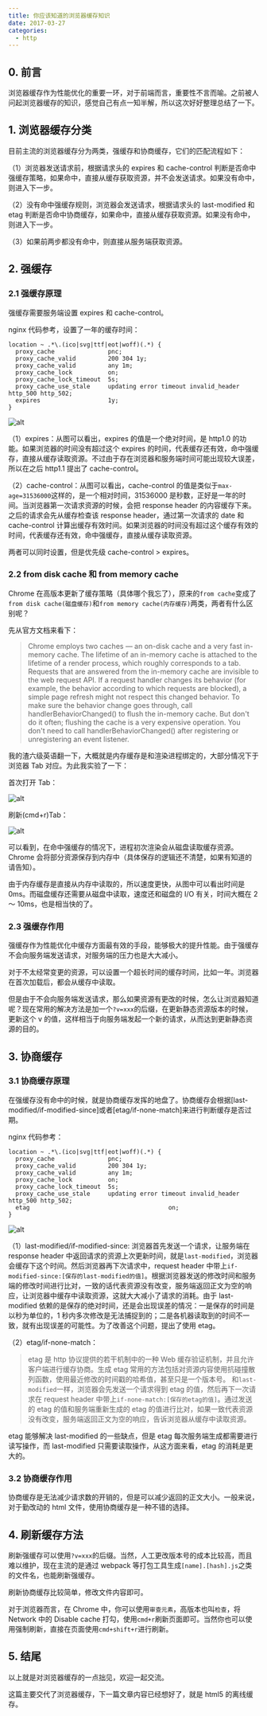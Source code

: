 ```yaml
---
title: 你应该知道的浏览器缓存知识
date: 2017-03-27
categories:
  - http
---
```


## 0. 前言

浏览器缓存作为性能优化的重要一环，对于前端而言，重要性不言而喻。之前被人问起浏览器缓存的知识，感觉自己有点一知半解，所以这次好好整理总结了一下。

<!--more-->

## 1. 浏览器缓存分类

目前主流的浏览器缓存分为两类，强缓存和协商缓存，它们的匹配流程如下：

（1）浏览器发送请求前，根据请求头的 expires 和 cache-control 判断是否命中强缓存策略，如果命中，直接从缓存获取资源，并不会发送请求。如果没有命中，则进入下一步。

（2）没有命中强缓存规则，浏览器会发送请求，根据请求头的 last-modified 和 etag 判断是否命中协商缓存，如果命中，直接从缓存获取资源。如果没有命中，则进入下一步。

（3）如果前两步都没有命中，则直接从服务端获取资源。

## 2. 强缓存

### 2.1 强缓存原理

强缓存需要服务端设置 expires 和 cache-control。

nginx 代码参考，设置了一年的缓存时间：

```nginx
location ~ .*\.(ico|svg|ttf|eot|woff)(.*) {
  proxy_cache               pnc;
  proxy_cache_valid         200 304 1y;
  proxy_cache_valid         any 1m;
  proxy_cache_lock          on;
  proxy_cache_lock_timeout  5s;
  proxy_cache_use_stale     updating error timeout invalid_header http_500 http_502;
  expires                   1y;
}
```

![alt](https://static.excaliburhan.com/blog/20170327/UQQrhatzWnpiKcjkBAR-Cwy5.jpeg)

（1）expires：从图可以看出，expires 的值是一个绝对时间，是 http1.0 的功能。如果浏览器的时间没有超过这个 expires 的时间，代表缓存还有效，命中强缓存，直接从缓存读取资源。不过由于存在浏览器和服务端时间可能出现较大误差，所以在之后 http1.1 提出了 cache-control。

（2）cache-control：从图可以看出，cache-control 的值是类似于`max-age=31536000`这样的，是一个相对时间，31536000 是秒数，正好是一年的时间。当浏览器第一次请求资源的时候，会把 response header 的内容缓存下来。之后的请求会先从缓存检查该 response header，通过第一次请求的 date 和 cache-control 计算出缓存有效时间。如果浏览器的时间没有超过这个缓存有效的时间，代表缓存还有效，命中强缓存，直接从缓存读取资源。

两者可以同时设置，但是优先级 cache-control > expires。

### 2.2 from disk cache 和 from memory cache

Chrome 在高版本更新了缓存策略（具体哪个我忘了），原来的`from cache`变成了`from disk cache(磁盘缓存)`和`from memory cache(内存缓存)`两类，两者有什么区别呢？

先从官方文档来看下：

> Chrome employs two caches — an on-disk cache and a very fast in-memory cache. The lifetime of an in-memory cache is attached to the lifetime of a render process, which roughly corresponds to a tab. Requests that are answered from the in-memory cache are invisible to the web request API. If a request handler changes its behavior (for example, the behavior according to which requests are blocked), a simple page refresh might not respect this changed behavior. To make sure the behavior change goes through, call handlerBehaviorChanged() to flush the in-memory cache. But don't do it often; flushing the cache is a very expensive operation. You don't need to call handlerBehaviorChanged() after registering or unregistering an event listener.

我的渣六级英语翻一下，大概就是内存缓存是和渲染进程绑定的，大部分情况下于浏览器 Tab 对应。为此我实验了一下：

首次打开 Tab：

![alt](https://static.excaliburhan.com/blog/20170327/wHYczt-esCaoSWimZ6JHWVhz.jpeg)

刷新(cmd+r)Tab：

![alt](https://static.excaliburhan.com/blog/20170327/BnoONl2XIQoNYvHCbK7O5-fW.jpeg)

可以看到，在命中强缓存的情况下，进程初次渲染会从磁盘读取缓存资源。Chrome 会将部分资源保存到内存中（具体保存的逻辑还不清楚，如果有知道的请告知）。

由于内存缓存是直接从内存中读取的，所以速度更快，从图中可以看出时间是 0ms。而磁盘缓存还需要从磁盘中读取，速度还和磁盘的 I/O 有关，时间大概在 2 ～ 10ms，也是相当快的了。

### 2.3 强缓存作用

强缓存作为性能优化中缓存方面最有效的手段，能够极大的提升性能。由于强缓存不会向服务端发送请求，对服务端的压力也是大大减小。

对于不太经常变更的资源，可以设置一个超长时间的缓存时间，比如一年。浏览器在首次加载后，都会从缓存中读取。

但是由于不会向服务端发送请求，那么如果资源有更改的时候，怎么让浏览器知道呢？现在常用的解决方法是加一个`?v=xxx`的后缀，在更新静态资源版本的时候，更新这个 v 的值，这样相当于向服务端发起一个新的请求，从而达到更新静态资源的目的。

## 3. 协商缓存

### 3.1 协商缓存原理

在强缓存没有命中的时候，就是协商缓存发挥的地盘了。协商缓存会根据[last-modified/if-modified-since]或者[etag/if-none-match]来进行判断缓存是否过期。

nginx 代码参考：

```nginx
location ~ .*\.(ico|svg|ttf|eot|woff)(.*) {
  proxy_cache               pnc;
  proxy_cache_valid         200 304 1y;
  proxy_cache_valid         any 1m;
  proxy_cache_lock          on;
  proxy_cache_lock_timeout  5s;
  proxy_cache_use_stale     updating error timeout invalid_header http_500 http_502;
  etag                                       on;
}
```

![alt](https://static.excaliburhan.com/blog/20170327/CrDzh0AaGQw0SJNw714JjHRC.jpeg)

（1）last-modified/if-modified-since:
浏览器首先发送一个请求，让服务端在 response header 中返回请求的资源上次更新时间，就是`last-modified`，浏览器会缓存下这个时间。然后浏览器再下次请求中，request header 中带上`if-modified-since:[保存的last-modified的值]`。根据浏览器发送的修改时间和服务端的修改时间进行比对，一致的话代表资源没有改变，服务端返回正文为空的响应，让浏览器中缓存中读取资源，这就大大减小了请求的消耗。由于 last-modified 依赖的是保存的绝对时间，还是会出现误差的情况：一是保存的时间是以秒为单位的，1 秒内多次修改是无法捕捉到的；二是各机器读取到的时间不一致，就有出现误差的可能性。为了改善这个问题，提出了使用 etag。

（2）etag/if-none-match：

> etag 是 http 协议提供的若干机制中的一种 Web 缓存验证机制，并且允许客户端进行缓存协商。生成 etag 常用的方法包括对资源内容使用抗碰撞散列函数，使用最近修改的时间戳的哈希值，甚至只是一个版本号。
> 和`last-modified`一样，浏览器会先发送一个请求得到 etag 的值，然后再下一次请求在 request header 中带上`if-none-match:[保存的etag的值]`。通过发送的 etag 的值和服务端重新生成的 etag 的值进行比对，如果一致代表资源没有改变，服务端返回正文为空的响应，告诉浏览器从缓存中读取资源。

etag 能够解决 last-modified 的一些缺点，但是 etag 每次服务端生成都需要进行读写操作，而 last-modified 只需要读取操作，从这方面来看，etag 的消耗是更大的。

### 3.2 协商缓存作用

协商缓存是无法减少请求数的开销的，但是可以减少返回的正文大小。一般来说，对于勤改动的 html 文件，使用协商缓存是一种不错的选择。

## 4. 刷新缓存方法

刷新强缓存可以使用`?v=xxx`的后缀。当然，人工更改版本号的成本比较高，而且难以维护，现在主流的是通过 webpack 等打包工具生成`[name].[hash].js`之类的文件名，也能刷新强缓存。

刷新协商缓存比较简单，修改文件内容即可。

对于浏览器而言，在 Chrome 中，你可以使用`审查元素`，高版本也叫`检查`，将 Network 中的 Disable cache 打勾，使用`cmd+r`刷新页面即可。当然你也可以使用强制刷新，直接在页面使用`cmd+shift+r`进行刷新。

## 5. 结尾

以上就是对浏览器缓存的一点拙见，欢迎一起交流。

这篇主要交代了浏览器缓存，下一篇文章内容已经想好了，就是 html5 的离线缓存。
